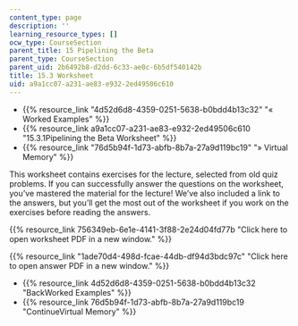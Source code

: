 ```yaml
---
content_type: page
description: ''
learning_resource_types: []
ocw_type: CourseSection
parent_title: 15 Pipelining the Beta
parent_type: CourseSection
parent_uid: 2b6492b8-d2dd-6c33-ae0c-6b5df540142b
title: 15.3 Worksheet
uid: a9a1cc07-a231-ae83-e932-2ed49506c610
---
```


*   {{% resource_link "4d52d6d8-4359-0251-5638-b0bdd4b13c32" "« Worked Examples" %}}
*   {{% resource_link a9a1cc07-a231-ae83-e932-2ed49506c610 "15.3.1Pipelining the Beta Worksheet" %}}
*   {{% resource_link "76d5b94f-1d73-abfb-8b7a-27a9d119bc19" "» Virtual Memory" %}}

This worksheet contains exercises for the lecture, selected from old quiz problems. If you can successfully answer the questions on the worksheet, you’ve mastered the material for the lecture! We’ve also included a link to the answers, but you’ll get the most out of the worksheet if you work on the exercises before reading the answers.

{{% resource_link 756349eb-6e1e-4141-3f88-2e24d04fd77b "Click here to open worksheet PDF in a new window." %}}

{{% resource_link "1ade70d4-498d-fcae-44db-df94d3bdc97c" "Click here to open answer PDF in a new window." %}}

*   {{% resource_link 4d52d6d8-4359-0251-5638-b0bdd4b13c32 "BackWorked Examples" %}}
*   {{% resource_link 76d5b94f-1d73-abfb-8b7a-27a9d119bc19 "ContinueVirtual Memory" %}}